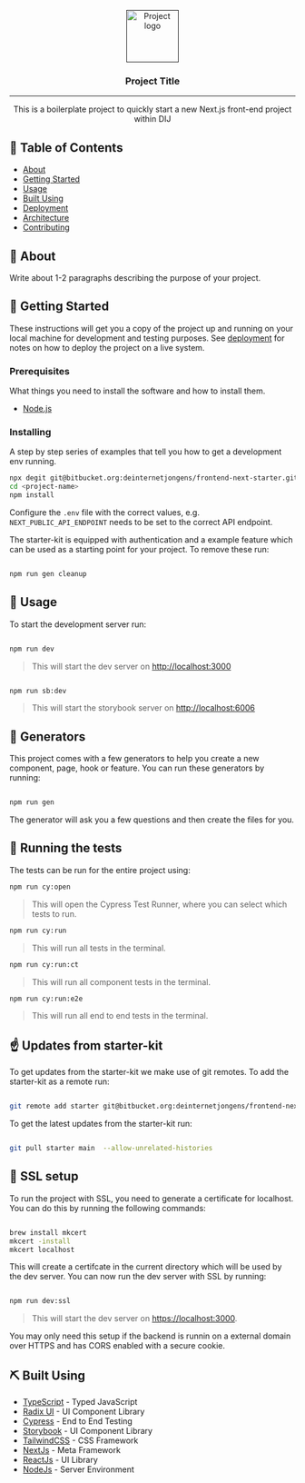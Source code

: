 <p align="center">
  <a href="" rel="noopener">
 <img width="92" height="92" src="https://i.imgur.com/6wj0hh6.jpg" alt="Project logo"></a>
</p>

<h3 align="center">Project Title</h3>

---

<p align="center"> This is a boilerplate project to quickly start a new Next.js front-end project within DIJ
    <br>
</p>

## 📝 Table of Contents

- [About](#about)
- [Getting Started](#getting_started)
- [Usage](#usage)
- [Built Using](#built_using)
- [Deployment](./DEPLOYMENT.md)
- [Architecture](./ARCHITECTURE.md)
- [Contributing](./CONTRIBUTING.md)

## 🧐 About <a name = "about"></a>

Write about 1-2 paragraphs describing the purpose of your project.

## 🏁 Getting Started <a name = "getting_started"></a>

These instructions will get you a copy of the project up and running on your local machine for development and testing purposes. See [deployment](#deployment) for notes on how to deploy the project on a live system.

### Prerequisites

What things you need to install the software and how to install them.

- [Node.js](https://nodejs.org/en/)

### Installing

A step by step series of examples that tell you how to get a development env running.

```sh
npx degit git@bitbucket.org:deinternetjongens/frontend-next-starter.git --mode=git <project-name>
cd <project-name>
npm install
```

Configure the `.env` file with the correct values, e.g. `NEXT_PUBLIC_API_ENDPOINT` needs to be set to the correct API endpoint.

The starter-kit is equipped with authentication and a example feature which can be used as a starting point for your project. To remove these run:

```sh

npm run gen cleanup

```

## 🎈 Usage <a name="usage"></a>

To start the development server run:

```sh

npm run dev

```

> This will start the dev server on [http://localhost:3000](http://localhost:3000)

```sh

npm run sb:dev

```

> This will start the storybook server on [http://localhost:6006](http://localhost:6006)

## 🍿 Generators

This project comes with a few generators to help you create a new component, page, hook or feature. You can run these generators by running:

```sh

npm run gen

```

The generator will ask you a few questions and then create the files for you.

## 🔧 Running the tests <a name = "tests"></a>

The tests can be run for the entire project using:

```sh
npm run cy:open
```

> This will open the Cypress Test Runner, where you can select which tests to run.

```sh
npm run cy:run

```

> This will run all tests in the terminal.

```sh
npm run cy:run:ct

```

> This will run all component tests in the terminal.

```sh
npm run cy:run:e2e

```

> This will run all end to end tests in the terminal.

## ☝️ Updates from starter-kit

To get updates from the starter-kit we make use of git remotes. To add the starter-kit as a remote run:

```sh

git remote add starter git@bitbucket.org:deinternetjongens/frontend-next-starter.git

```

To get the latest updates from the starter-kit run:

```sh

git pull starter main  --allow-unrelated-histories

```

## 🔑 SSL setup

To run the project with SSL, you need to generate a certificate for localhost. You can do this by running the following commands:

```sh

brew install mkcert
mkcert -install
mkcert localhost

```

This will create a certifcate in the current directory which will be used by the dev server. You can now run the dev server with SSL by running:

```sh

npm run dev:ssl

```

> This will start the dev server on [https://localhost:3000](https://localhost:3000).

You may only need this setup if the backend is runnin on a external domain over HTTPS and has CORS enabled with a secure cookie.

## ⛏️ Built Using <a name = "built_using"></a>

- [TypeScript](https://www.typescriptlang.org/) - Typed JavaScript
- [Radix UI](https://www.radix-ui.com/) - UI Component Library
- [Cypress](https://www.cypress.io/) - End to End Testing
- [Storybook](https://storybook.js.org/) - UI Component Library
- [TailwindCSS](https://tailwindcss.com/) - CSS Framework
- [NextJs](https://nextjs.org/) - Meta Framework
- [ReactJs](https://reactjs.org/) - UI Library
- [NodeJs](https://nodejs.org/en/) - Server Environment
